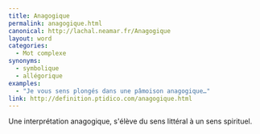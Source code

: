 ```yaml
---
title: Anagogique
permalink: anagogique.html
canonical: http://lachal.neamar.fr/Anagogique
layout: word
categories:
  - Mot complexe
synonyms:
  - symbolique
  - allégorique
examples:
  - "Je vous sens plongés dans une pâmoison anagogique…"
link: http://definition.ptidico.com/anagogique.html
---
```


Une interprétation anagogique, s'élève du sens littéral à un sens spirituel.


